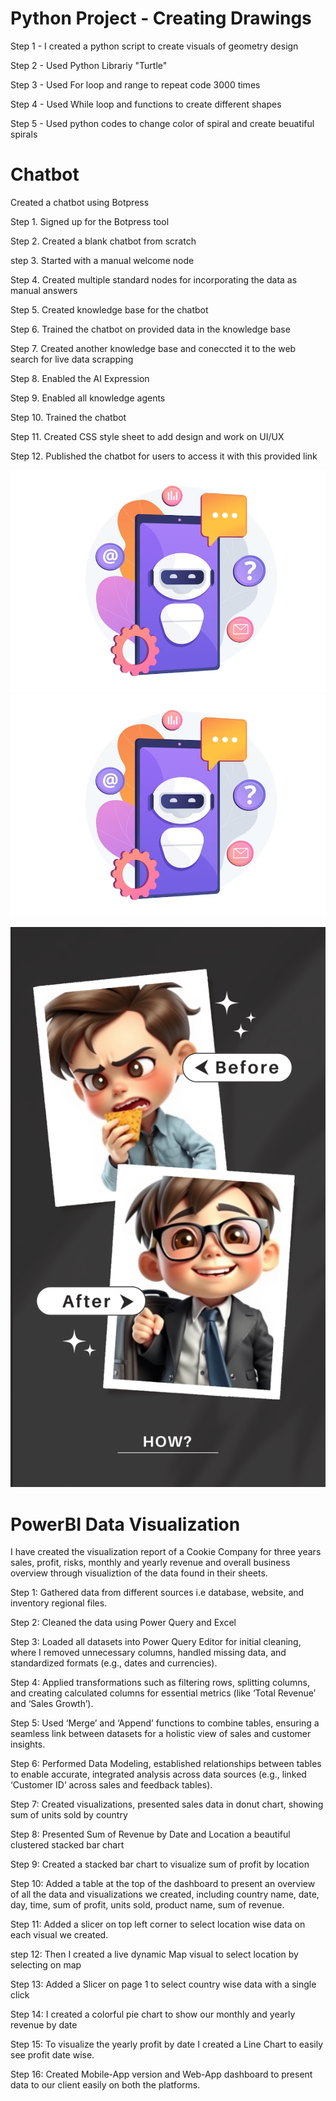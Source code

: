 # Python Project - Creating Drawings

Step 1 - I created a python script to create visuals of geometry design

Step 2 - Used Python Librariy "Turtle"

Step 3 - Used For loop and range to repeat code 3000 times

Step 4 - Used While loop and functions to create different shapes

Step 5 - Used python codes to change color of spiral and create beuatiful spirals





# Chatbot
Created a chatbot using Botpress 

Step 1. Signed up for the Botpress tool

Step 2. Created a blank chatbot from scratch

step 3. Started with a manual welcome node

Step 4. Created multiple standard nodes for incorporating the data as manual answers

Step 5. Created knowledge base for the chatbot

Step 6. Trained the chatbot on provided data in the knowledge base

Step 7. Created another knowledge base and coneccted it to the web search for live data scrapping

Step 8. Enabled the AI Expression 

Step 9. Enabled all knowledge agents

Step 10. Trained the chatbot 

Step 11. Created CSS style sheet to add design and work on UI/UX 

Step 12. Published the chatbot for users to access it with this provided link 

![](https://github.com/maryamjams/My-Projects/blob/main/images/Chatbot.png)
![](https://github.com/maryamjams/My-Projects/blob/main/images/Chatbot.png)

![](https://github.com/maryamjams/My-Projects/blob/main/images/Ad%20tech%20harbour.png)

# PowerBI Data Visualization
I have created the visualization report of a Cookie Company for three years sales, profit, risks, monthly and yearly revenue and
overall business overview through visualiztion of the data found in their sheets. 

Step 1: Gathered data from different sources i.e database, website, and inventory regional files.

Step 2: Cleaned the data using Power Query and Excel

Step 3: Loaded all datasets into Power Query Editor for initial cleaning, where I removed unnecessary columns, 
handled missing data, and standardized formats (e.g., dates and currencies).

Step 4: Applied transformations such as filtering rows, splitting columns, and creating calculated columns for essential metrics (like ‘Total Revenue’ and 
‘Sales Growth’).

Step 5: Used ‘Merge’ and ‘Append’ functions to combine tables, ensuring a seamless link between datasets for a holistic view of sales 
and customer insights.

Step 6: Performed Data Modeling, established relationships between tables to enable accurate, integrated analysis across data sources 
(e.g., linked ‘Customer ID’ across sales and feedback tables).

Step 7: Created visualizations, presented sales data in donut chart, showing sum of units sold by country 

Step 8: Presented Sum of Revenue by Date and Location a beautiful clustered stacked bar chart

Step 9: Created a stacked bar chart to visualize sum of profit by location 

Step 10: Added a table at the top of the dashboard to present an overview of all the data and visualizations we created, 
including country name, date, day, time, sum of profit, units sold, product name, sum of revenue. 

Step 11: Added a slicer on top left corner to select location wise data on each visual we created.

step 12: Then I created a live dynamic Map visual to select location by selecting on map 

Step 13: Added a Slicer on page 1 to select country wise data with a single click 

Step 14: I created a colorful pie chart to show our monthly and yearly revenue by date

Step 15: To visualize the yearly profit by date I created a Line Chart to easily see profit date wise. 

Step 16: Created Mobile-App version and Web-App dashboard  to present data to our client easily on both the platforms. 



